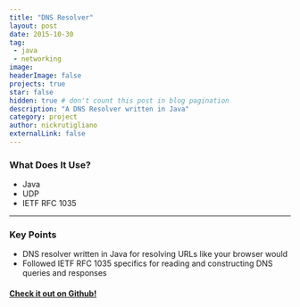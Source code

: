 ```yaml
---
title: "DNS Resolver"
layout: post
date: 2015-10-30
tag:
 - java
 - networking
image: 
headerImage: false
projects: true
star: false
hidden: true # don't count this post in blog pagination
description: "A DNS Resolver written in Java"
category: project
author: nickrutigliano
externalLink: false
---
```


### What Does It Use?

- Java
- UDP
- IETF RFC 1035

---

### Key Points

- DNS resolver written in Java for resolving URLs like your browser would
- Followed IETF RFC 1035 specifics for reading and constructing DNS queries and responses

#### [Check it out on Github!](https://www.github.com/rutigs/dnsresolver)
